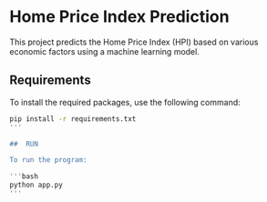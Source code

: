 # Home Price Index Prediction

This project predicts the Home Price Index (HPI) based on various economic factors using a machine learning model.

## Requirements

To install the required packages, use the following command:
```bash
pip install -r requirements.txt
'''

##  RUN

To run the program: 

'''bash
python app.py
'''
